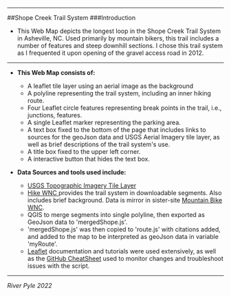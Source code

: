 

----
##Shope Creek Trail System
###Introduction
- This Web Map depicts the longest loop in the Shope Creek Trail System in Asheville, NC. Used primarily by mountain bikers, this trail includes a number of features and steep downhill sections. I chose this trail system as I frequented it upon opening of the gravel access road in 2012.

---------
- **This Web Map consists of:**
  - A leaflet tile layer using an aerial image as the background
  - A  polyline representing the trail system, including an inner hiking route.
  - Four Leaflet circle features representing break points in the trail, i.e., junctions, features.
  - A single Leaflet marker representing the parking area.
  - A text box fixed to the bottom of the page that includes links to sources for the geoJson data and USGS Aerial Imagery tile layer, as well as brief descriptions of the trail system's use.
  - A title box fixed to the upper left corner.
  - A interactive button that hides the text box.

- **Data Sources and tools used include:**
  - [USGS Topographic Imagery Tile Layer](https://basemap.nationalmap.gov/arcgis/rest/services/USGSImageryTopo/MapServer/tile/{z}/{y}/{x})
  - [Hike WNC ](https://www.hikewnc.info/trailheads/shope-creek/) provides the trail system in downloadable segments. Also includes brief background. Data is mirror in sister-site [Mountain Bike WNC](https://www.mtbikewnc.com/).
  - QGIS to merge segments into single polyline, then exported as GeoJson data to 'mergedShope.js'.
  - 'mergedShope.js' was then copied to 'route.js' with citations added, and added to the map to be interpreted as geoJson data in variable 'myRoute'.
  - [Leaflet](https://leafletjs.com/SlavaUkraini/) documentation and tutorials were used extensively, as well as the [GitHub CheatSheet](https://education.github.com/git-cheat-sheet-education.pdf) used to monitor changes and troubleshoot issues with the script.

-------
*River Pyle 2022*
